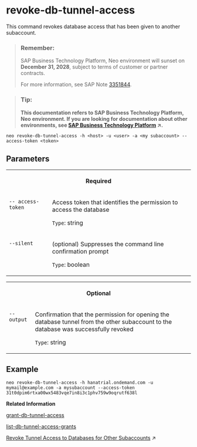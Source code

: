 <!-- loio616309ea0ce64065813d1400a70de402 -->

# revoke-db-tunnel-access

This command revokes database access that has been given to another subaccount.



> ### Remember:  
> SAP Business Technology Platform, Neo environment will sunset on **December 31, 2028**, subject to terms of customer or partner contracts.
> 
> For more information, see SAP Note [3351844](https://me.sap.com/notes/3351844).

> ### Tip:  
> **This documentation refers to SAP Business Technology Platform, Neo environment. If you are looking for documentation about other environments, see [SAP Business Technology Platform](https://help.sap.com/viewer/65de2977205c403bbc107264b8eccf4b/Cloud/en-US/6a2c1ab5a31b4ed9a2ce17a5329e1dd8.html "SAP Business Technology Platform (SAP BTP) is an integrated offering comprised of four technology portfolios: database and data management, application development and integration, analytics, and intelligent technologies. The platform offers users the ability to turn data into business value, compose end-to-end business processes, and build and extend SAP applications quickly.") :arrow_upper_right:.**



```
neo revoke-db-tunnel-access -h <host> -u <user> -a <my subaccount> --access-token <token>
```



## Parameters


<table>
<tr>
<th valign="top" colspan="2">

Required



</th>
</tr>
<tr>
<td valign="top">

`-- access-token`



</td>
<td valign="top">

Access token that identifies the permission to access the database

`Type`: string



</td>
</tr>
<tr>
<td valign="top">

`--silent`



</td>
<td valign="top">

\(optional\) Suppresses the command line confirmation prompt

`Type`: boolean



</td>
</tr>
</table>


<table>
<tr>
<th valign="top" colspan="2">

Optional



</th>
</tr>
<tr>
<td valign="top">

`--output`



</td>
<td valign="top">

Confirmation that the permission for opening the database tunnel from the other subaccount to the database was successfully revoked

`Type`: string



</td>
</tr>
</table>



## Example

```
neo revoke-db-tunnel-access -h hanatrial.ondemand.com -u mymail@example.com -a mysubaccount --access-token 31t0dpim6rtxa00wx5483vqe7in8i3c1phv759w9oqrutf638l
```

**Related Information**  


[grant-db-tunnel-access](grant-db-tunnel-access-7791e70.md "This command generates a token, which allows the members of another subaccount to access a database using a database tunnel.")

[list-db-tunnel-access-grants](list-db-tunnel-access-grants-21e4be8.md "This command lists all current database access permissions for databases in other subaccounts.")

[Revoke Tunnel Access to Databases for Other Subaccounts](https://help.sap.com/viewer/3fa880aa54b74110ae99ad01503fcd60/Cloud/en-US/a583f98202c44c408646f9885b45752a.html "You can revoke the permission to open database tunnels to an SAP HANA database in your subaccount for other subaccounts in the Neo environment.") :arrow_upper_right:

